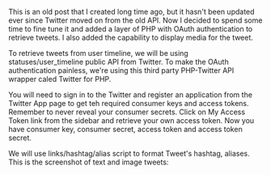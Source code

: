 This is an old post that I created long time ago, but it hasn't been updated ever since Twitter moved on from the old API. Now I decided to spend some time to fine tune it and added a layer of PHP with OAuth authentication to retrieve tweets. I also added the capability to display media for the tweet.

To retrieve tweets from user timeline, we will be using statuses/user_timeline public API from Twitter. To make the OAuth authentication painless, we're using this third party PHP-Twitter API wrapper caled Twitter for PHP.

You will need to sign in to the Twitter and register an application from the Twitter App page to get teh required consumer keys and access tokens. Remember to never reveal your consumer secrets. Click on My Access Token link from the sidebar and retrieve your own access token. Now you have consumer key, consumer secret, access token and access token secret.

We will use links/hashtag/alias script to format Tweet's hashtag, aliases. This is the screenshot of text and image tweets:
